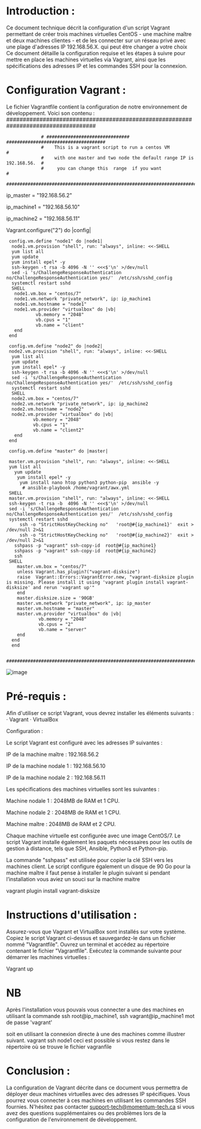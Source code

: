 ﻿
# Introduction :


Ce document technique décrit la configuration d'un script Vagrant permettant de créer trois machines virtuelles CentOS - une machine maître et deux machines clientes - et de les connecter sur un réseau privé avec une plage d'adresses IP 192.168.56.X. qui peut être changer a votre choix  Ce document détaille la configuration requise et les étapes à suivre pour mettre en place les machines virtuelles via Vagrant, ainsi que les spécifications des adresses IP et les commandes SSH pour la connexion.

# Configuration Vagrant :

Le fichier Vagrantfile contient la configuration de notre environnement de développement. Voici son contenu :
     ###################################################################################

                 # ############################### #####################################
                 #    This is a vagrant script to run a centos VM                      #
                 #    with one master and two node the default range IP is 192.168.56.  #
                 #     you can change this  range  if you want                           #
                 ########################################################################

ip_master = "192.168.56.2"

ip_machine1 = "192.168.56.10"

ip_machine2 = "192.168.56.11"

Vagrant.configure("2") do |config|

     config.vm.define "node1" do |node1|
      node1.vm.provision "shell", run: "always", inline: <<-SHELL
      yum list all
      yum update
      yum install epel* -y
      ssh-keygen -t rsa -b 4096 -N '' <<<$'\n' >/dev/null
      sed -i 's/ChallengeResponseAuthentication no/ChallengeResponseAuthentication yes/'  /etc/ssh/sshd_config
      systemctl restart sshd
      SHELL
       node1.vm.box = "centos/7"
       node1.vm.network "private_network", ip: ip_machine1
       node1.vm.hostname = "node1"
       node1.vm.provider "virtualbox" do |vb|
               vb.memory = "2048"
               vb.cpus = "1"
               vb.name = "client"
       end
     end
   
     config.vm.define "node2" do |node2|
     node2.vm.provision "shell", run: "always", inline: <<-SHELL
      yum list all
      yum update
      yum install epel* -y
      ssh-keygen -t rsa -b 4096 -N '' <<<$'\n' >/dev/null
      sed -i 's/ChallengeResponseAuthentication no/ChallengeResponseAuthentication yes/'  /etc/ssh/sshd_config
      systemctl restart sshd
      SHELL
      node2.vm.box = "centos/7"
      node2.vm.network "private_network", ip: ip_machine2
      node2.vm.hostname = "node2"
      node2.vm.provider "virtualbox" do |vb|
              vb.memory = "2048"
              vb.cpus = "1"
              vb.name = "client2"
       end   
     end

     config.vm.define "master" do |master|
     
     master.vm.provision "shell", run: "always", inline: <<-SHELL
     yum list all
       yum update
        yum install epel* -y
         yum install nano htop python3 python-pip  ansible -y
          # ansible-playbook /home/vagrant/awx.yml
     SHELL
     master.vm.provision "shell", run: "always", inline: <<-SHELL
     ssh-keygen -t rsa -b  4096 -N '' <<<$'\n' >/dev/null
     sed -i 's/ChallengeResponseAuthentication no/ChallengeResponseAuthentication yes/'  /etc/ssh/sshd_config
     systemctl restart sshd
         ssh -o "StrictHostKeyChecking no"   'root@#{ip_machine1}'  exit >  /dev/null 2>&1
         ssh -o "StrictHostKeyChecking no"   'root@#{ip_machine2}'  exit >  /dev/null 2>&1
       sshpass -p "vagrant" ssh-copy-id  root@#{ip_machine1}
       sshpass -p "vagrant" ssh-copy-id  root@#{ip_machine2}
       ssh 
     SHELL
        master.vm.box = "centos/7"
        unless Vagrant.has_plugin?("vagrant-disksize") 
        raise  Vagrant::Errors::VagrantError.new, "vagrant-disksize plugin is missing. Please install it using 'vagrant plugin install vagrant-disksize' and rerun 'vagrant up'"
        end
        master.disksize.size = '90GB'
        master.vm.network "private_network", ip: ip_master
        master.vm.hostname = "master"
        master.vm.provider "virtualbox" do |vb|
                vb.memory = "2048"
                vb.cpus = "2"
                vb.name = "server"
        end  
      end
      end

      ############################################################################################

![image](https://user-images.githubusercontent.com/131200275/236227221-c3a8c387-c667-4b49-b56c-0c94bcdae6a3.png)


# Pré-requis :

Afin d'utiliser ce script Vagrant, vous devrez installer les éléments suivants :
·	Vagrant
·	VirtualBox

Configuration :

Le script Vagrant est configuré avec les adresses IP suivantes :

IP de la machine maître : 192.168.56.2

IP de la machine nodale 1 : 192.168.56.10

IP de la machine nodale 2 : 192.168.56.11

Les spécifications des machines virtuelles sont les suivantes :

Machine nodale 1 : 2048MB de RAM et 1 CPU.

Machine nodale 2 : 2048MB de RAM et 1 CPU.

Machine maître : 2048MB de RAM et 2 CPU.

Chaque machine virtuelle est configurée avec une image CentOS/7.
Le script Vagrant installe également les paquets nécessaires pour les outils de gestion à distance, tels que SSH, Ansible, Python3 et Python-pip.

La commande "sshpass" est utilisée pour copier la clé SSH vers les machines client.
Le script configure également un disque de 90 Go pour la machine maître il faut pense à installer le plugin suivant si pendant l’installation vous aviez un souci sur la machine maitre

 
  vagrant plugin install vagrant-disksize
 
# Instructions d'utilisation :

Assurez-vous que Vagrant et VirtualBox sont installés sur votre système.
Copiez le script Vagrant ci-dessus et sauvegardez-le dans un fichier nommé "Vagrantfile".
Ouvrez un terminal et accédez au répertoire contenant le fichier "Vagrantfile".
Exécutez la commande suivante pour démarrer les machines virtuelles :

 Vagrant up 

# NB
Après l'installation vous pouvais vous connecter a une des machines en utilisant la commande 
ssh root@ip_machine1, ssh vagrant@ip_machine1 mot de passe 'vagrant'

soit en utilisant la connexion directe à une des machines comme illustrer suivant. 
vagrant ssh node1 ceci est possible si vous restez dans le répertoire où se trouve le fichier vagranfile

# Conclusion :

La configuration de Vagrant décrite dans ce document vous permettra de déployer deux machines virtuelles avec des adresses IP spécifiques. Vous pourrez vous connecter à ces machines en utilisant les commandes SSH fournies. N'hésitez pas contacter support-tech@momentum-tech.ca si vous avez des questions supplémentaires ou des problèmes lors de la configuration de l'environnement de développement.
